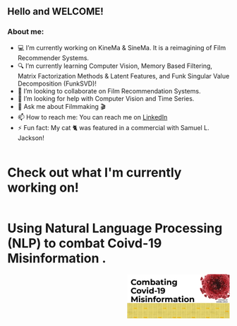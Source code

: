 ## Hello and WELCOME!

### About me:

- 💻 I’m currently working on KineMa & SineMa. It is a reimagining of Film Recommender Systems.
- 🔍 I’m currently learning Computer Vision, Memory Based Filtering, Matrix Factorization Methods & Latent Features, and Funk Singular Value Decomposition (FunkSVD)!
- 👯 I’m looking to collaborate on Film Recommendation Systems.
- 🤔 I’m looking for help with Computer Vision and Time Series.
- 💬 Ask me about Filmmaking 🎬 
- 📫 How to reach me: You can reach me on [LinkedIn](https://www.linkedin.com/in/samuelgarcia3/)
- ⚡ Fun fact: My cat 🐈 was featured in a commercial with Samuel L. Jackson!


<div id="container" style="position:relative;">
<div style="float:left"><h1> Check out what I'm currently working on!</h1></div>
<div style="float:left"><h1> Using Natural Language Processing (NLP) to combat Coivd-19 Misinformation .</h1></div>
<div style="position:relative; float:right"><img style="height:100px" src ="images/covid_cover.png" />
</div>
</div>

